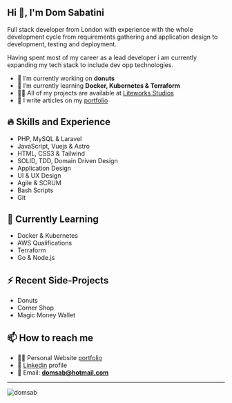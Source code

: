 ## Hi 👋, I'm Dom Sabatini

Full stack developer from London with experience with the whole development cycle from requirements gathering and application design to development, testing and deployment.

Having spent most of my career as a lead developer i am currently expanding my tech stack to include dev opp technologies. 

- 🔭 I’m currently working on **donuts**
- 🌱 I’m currently learning **Docker, Kubernetes & Terraform**
- 👨‍💻 All of my projects are available at [Liteworks Studios](https://www.liteworks-studio.co.uk)
- 📝 I write articles on my [portfolio](https://www.domsab.dev)

## 🔥 Skills and Experience

 - PHP, MySQL & Laravel
 - JavaScript, Vuejs & Astro
- HTML, CSS3 & Tailwind
-  SOLID, TDD, Domain Driven Design
- Application Design
-  UI & UX Design
- Agile & SCRUM
- Bash Scripts
- Git

## 🏫 Currently Learning

- Docker & Kubernetes 
- AWS Qualifications
- Terraform
- Go & Node.js


## ⚡ Recent Side-Projects

- Donuts
- Corner Shop
- Magic Money Wallet

## 📫 How to reach me

- 👨‍💻 Personal Website [portfolio](https://www.domsab.dev)
- 📘 [Linkedin](https://www.linkedin.com/in/domsab) profile
- 📧 Email: **domsab@hotmail.com**

---

<p><img align="center" src="https://github-readme-stats.vercel.app/api/top-langs?username=domsab&show_icons=true&locale=en&layout=compact" alt="domsab" /></p>
